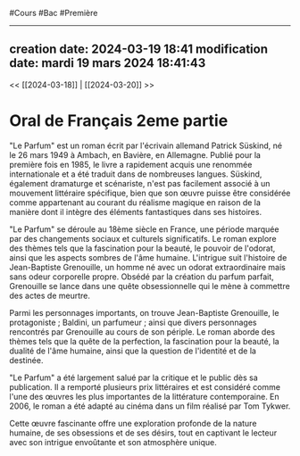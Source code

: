 #Cours #Bac #Première

---
creation date: 2024-03-19 18:41
modification date: mardi 19 mars 2024 18:41:43
---

<< [[2024-03-18]] | [[2024-03-20]] >>

# Oral de Français 2eme partie


"Le Parfum" est un roman écrit par l'écrivain allemand Patrick Süskind, né le 26 mars 1949 à Ambach, en Bavière, en Allemagne. Publié pour la première fois en 1985, le livre a rapidement acquis une renommée internationale et a été traduit dans de nombreuses langues. Süskind, également dramaturge et scénariste, n'est pas facilement associé à un mouvement littéraire spécifique, bien que son œuvre puisse être considérée comme appartenant au courant du réalisme magique en raison de la manière dont il intègre des éléments fantastiques dans ses histoires.

"Le Parfum" se déroule au 18ème siècle en France, une période marquée par des changements sociaux et culturels significatifs. Le roman explore des thèmes tels que la fascination pour la beauté, le pouvoir de l'odorat, ainsi que les aspects sombres de l'âme humaine. L'intrigue suit l'histoire de Jean-Baptiste Grenouille, un homme né avec un odorat extraordinaire mais sans odeur corporelle propre. Obsédé par la création du parfum parfait, Grenouille se lance dans une quête obsessionnelle qui le mène à commettre des actes de meurtre.

Parmi les personnages importants, on trouve Jean-Baptiste Grenouille, le protagoniste ; Baldini, un parfumeur ; ainsi que divers personnages rencontrés par Grenouille au cours de son périple. Le roman aborde des thèmes tels que la quête de la perfection, la fascination pour la beauté, la dualité de l'âme humaine, ainsi que la question de l'identité et de la destinée.

"Le Parfum" a été largement salué par la critique et le public dès sa publication. Il a remporté plusieurs prix littéraires et est considéré comme l'une des œuvres les plus importantes de la littérature contemporaine. En 2006, le roman a été adapté au cinéma dans un film réalisé par Tom Tykwer.

Cette œuvre fascinante offre une exploration profonde de la nature humaine, de ses obsessions et de ses désirs, tout en captivant le lecteur avec son intrigue envoûtante et son atmosphère unique.